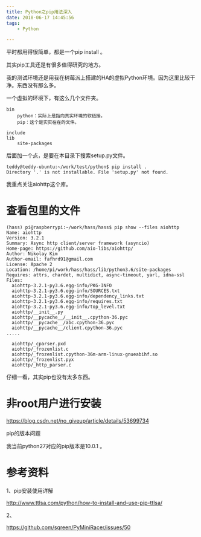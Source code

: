 ```yaml
---
title: Python之pip用法深入
date: 2018-06-17 14:45:56
tags:
	- Python

---
```




平时都用得很简单，都是一个pip install 。

其实pip工具还是有很多值得研究的地方。

我的测试环境还是用我在树莓派上搭建的HA的虚拟Python环境。因为这里比较干净。东西没有那么多。

一个虚拟的环境下，有这么几个文件夹。

```
bin
	python：实际上是指向真实环境的软链接。
	pip：这个是实实在在的文件。
	
include
lib
	site-packages
```

后面加一个点，是要在本目录下搜索setup.py文件。

```
teddy@teddy-ubuntu:~/work/test/python$ pip install .
Directory '.' is not installable. File 'setup.py' not found.
```



我重点关注aiohttp这个库。

# 查看包里的文件

```
(hass) pi@raspberrypi:~/work/hass/hass$ pip show --files aiohttp
Name: aiohttp
Version: 3.2.1
Summary: Async http client/server framework (asyncio)
Home-page: https://github.com/aio-libs/aiohttp/
Author: Nikolay Kim
Author-email: fafhrd91@gmail.com
License: Apache 2
Location: /home/pi/work/hass/hass/lib/python3.6/site-packages
Requires: attrs, chardet, multidict, async-timeout, yarl, idna-ssl
Files:
  aiohttp-3.2.1-py3.6.egg-info/PKG-INFO
  aiohttp-3.2.1-py3.6.egg-info/SOURCES.txt
  aiohttp-3.2.1-py3.6.egg-info/dependency_links.txt
  aiohttp-3.2.1-py3.6.egg-info/requires.txt
  aiohttp-3.2.1-py3.6.egg-info/top_level.txt
  aiohttp/__init__.py
  aiohttp/__pycache__/__init__.cpython-36.pyc
  aiohttp/__pycache__/abc.cpython-36.pyc
  aiohttp/__pycache__/client.cpython-36.pyc
.....

  aiohttp/_cparser.pxd
  aiohttp/_frozenlist.c
  aiohttp/_frozenlist.cpython-36m-arm-linux-gnueabihf.so
  aiohttp/_frozenlist.pyx
  aiohttp/_http_parser.c
```



仔细一看，其实pip也没有太多东西。



# 非root用户进行安装

https://blog.csdn.net/no_giveup/article/details/53699734



pip的版本问题

我当前python27对应的pip版本是10.0.1 。



# 参考资料

1、pip安装使用详解

http://www.ttlsa.com/python/how-to-install-and-use-pip-ttlsa/

2、

https://github.com/sqreen/PyMiniRacer/issues/50